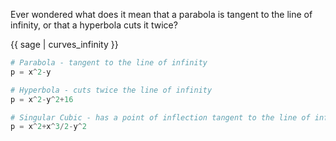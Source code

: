 Ever wondered what does it mean that a parabola is tangent to the line of infinity, or that a hyperbola cuts it twice?

{{ sage | curves_infinity }}

```python
# Parabola - tangent to the line of infinity
p = x^2-y

# Hyperbola - cuts twice the line of infinity
p = x^2-y^2+16

# Singular Cubic - has a point of inflection tangent to the line of infinity
p = x^2+x^3/2-y^2
```